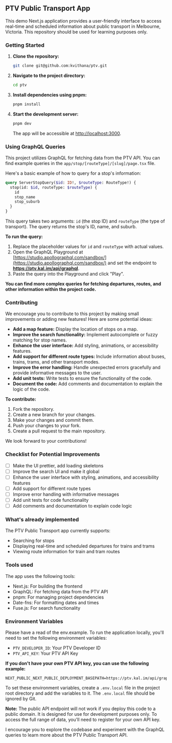 ## PTV Public Transport App

This demo Next.js application provides a user-friendly interface to access real-time and scheduled information about public transport in Melbourne, Victoria. This repository should be used for learning purposes only.

### Getting Started

1. **Clone the repository:**

   ```bash
   git clone git@github.com:kvithana/ptv.git
   ```

2. **Navigate to the project directory:**

   ```bash
   cd ptv
   ```

3. **Install dependencies using pnpm:**

   ```bash
   pnpm install
   ```

4. **Start the development server:**

   ```bash
   pnpm dev
   ```

   The app will be accessible at [http://localhost:3000](http://localhost:3000).

### Using GraphQL Queries

This project utilizes GraphQL for fetching data from the PTV API. You can find example queries in the `app/stop/[routeType]/[slug]/page.tsx` file.

Here's a basic example of how to query for a stop's information:

```graphql
query ServerStopQuery($id: ID!, $routeType: RouteType!) {
  stop(id: $id, routeType: $routeType) {
    id
    stop_name
    stop_suburb
  }
}
```

This query takes two arguments: `id` (the stop ID) and `routeType` (the type of transport). The query returns the stop's ID, name, and suburb.

**To run the query:**

1. Replace the placeholder values for `id` and `routeType` with actual values.
2. Open the GraphQL Playground at [https://studio.apollographql.com/sandbox/](https://studio.apollographql.com/sandbox/) and set the endpoint to **https://ptv.kal.im/api/graphql**.
3. Paste the query into the Playground and click "Play".

**You can find more complex queries for fetching departures, routes, and other information within the project code.**

### Contributing

We encourage you to contribute to this project by making small improvements or adding new features! Here are some potential ideas:

- **Add a map feature:** Display the location of stops on a map.
- **Improve the search functionality:** Implement autocomplete or fuzzy matching for stop names.
- **Enhance the user interface:** Add styling, animations, or accessibility features.
- **Add support for different route types:** Include information about buses, trains, trams, and other transport modes.
- **Improve the error handling:** Handle unexpected errors gracefully and provide informative messages to the user.
- **Add unit tests:** Write tests to ensure the functionality of the code.
- **Document the code:** Add comments and documentation to explain the logic of the code.

**To contribute:**

1. Fork the repository.
2. Create a new branch for your changes.
3. Make your changes and commit them.
4. Push your changes to your fork.
5. Create a pull request to the main repository.

We look forward to your contributions!

### Checklist for Potential Improvements

- [ ] Make the UI prettier, add loading skeletons
- [ ] Improve the search UI and make it global
- [ ] Enhance the user interface with styling, animations, and accessibility features
- [ ] Add support for different route types
- [ ] Improve error handling with informative messages
- [ ] Add unit tests for code functionality
- [ ] Add comments and documentation to explain code logic

### What's already implemented

The PTV Public Transport app currently supports:

- Searching for stops
- Displaying real-time and scheduled departures for trains and trams
- Viewing route information for train and tram routes

### Tools used

The app uses the following tools:

- Next.js: For building the frontend
- GraphQL: For fetching data from the PTV API
- pnpm: For managing project dependencies
- Date-fns: For formatting dates and times
- Fuse.js: For search functionality

### Environment Variables

Please have a read of the env.example. To run the application locally, you'll need to set the following environment variables:

- `PTV_DEVELOPER_ID`: Your PTV Developer ID
- `PTV_API_KEY`: Your PTV API Key

**If you don't have your own PTV API key, you can use the following example:**

```
NEXT_PUBLIC_NEXT_PUBLIC_DEPLOYMENT_BASEPATH=https://ptv.kal.im/api/graphql
```

To set these environment variables, create a `.env.local` file in the project root directory and add the variables to it. The `.env.local` file should be ignored by Git.

**Note:** The public API endpoint will not work if you deploy this code to a public domain. It is designed for use for development purposes only. To access the full range of data, you'll need to register for your own API key.

I encourage you to explore the codebase and experiment with the GraphQL queries to learn more about the PTV Public Transport API.
